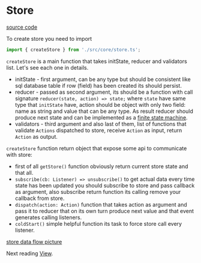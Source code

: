 # Store

[source code](https://github.com/unpredictable-username/jquery-plugin-range-slider/blob/master/src/core/store.ts)

To create store you need to import

```javascript
import { createStore } from './src/core/store.ts';
```

`createStore` is a main function that takes initState, reducer and validators list. Let's see each one in details.

- initState - first argument, can be any type but should be consistent like sql database table if row (field) has been created its should persist.
- reducer - passed as second argument, its should be a function
  with call signature `reducer(state, action) => state;` where
  `state` have same type that `initState` have, action should be
  object with only two field: name as string and value that can be
  any type. As result reducer should produce next state and can be implemented as a [finite state machine](https://en.wikipedia.org/wiki/Finite-state_machine).
- validators - third argument and also last of them, list of functions that
  validate `Actions` dispatched to store, receive `Action` as input, return
  `Action` as output.

`createStore` function return object that expose some api to communicate with store:

- first of all `getStore()` function obviously return current store state and that all.
- `subscribe(cb: Listener) => unsubscribe()` to get actual data every time state has been updated you should subscribe to store and pass callback as argument, also subscribe return function its calling remove your callback from store.
- `dispatch(action: Action)` function that takes action as argument and pass it to reducer that on its own turn produce next value and that event generates calling listeners.
- `coldStart()` simple helpful function its task to force store call every listener.

[store data flow picture](./store-data-flow.png)

Next reading [View](./view.md).
